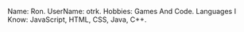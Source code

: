 Name: Ron. UserName: otrk. Hobbies: Games And Code. Languages I Know: JavaScript, HTML, CSS, Java, C++.

